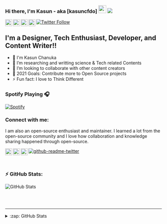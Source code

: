 ### Hi there, I'm Kasun - aka [kasuncfdo] <img src="https://media.giphy.com/media/hvRJCLFzcasrR4ia7z/giphy.gif" width="25px"> ![](https://visitor-badge.glitch.me/badge?page_id=kasuncfdo.kasuncfdo)


<a href="https://www.instagram.com/kasun_c_fdo__/">
  <img align="left" alt="Abhishek's Discord" width="22px" src="https://raw.githubusercontent.com/peterthehan/peterthehan/master/assets/discord.svg" />
</a>
<a href="https://twitter.com/kasuncfdo">
  <img align="left" alt="Abhishek Naidu | Twitter" width="22px" src="https://raw.githubusercontent.com/peterthehan/peterthehan/master/assets/twitter.svg" />
</a>
<a href="https://lk.linkedin.com/in/kcfernando">
  <img align="left" alt="Abhishek's LinkedIN" width="22px" src="https://raw.githubusercontent.com/peterthehan/peterthehan/master/assets/linkedin.svg" />
</a>
<a href="https://open.spotify.com/user/5c6aj47pk1n9c96yr85dyqkvz">
  <img align="left" alt="Abhishek's Spotify" width="22px" src="https://raw.githubusercontent.com/peterthehan/peterthehan/master/assets/spotify.svg" />
</a>

[![Twitter Follow](https://img.shields.io/twitter/follow/kasuncfdo?color=1DA1F2&logo=twitter&style=for-the-badge)](https://twitter.com/intent/follow?original_referer=https%3A%2F%2Fgithub.com%2Fkasuncfdo&screen_name=kasuncfdo)

## I'm a Designer, Tech Enthusiast, Developer, and Content Writer!!

- 🔭 I'm Kasun Chanuka
- 🌱 I’m researching and writting science & Tech related Contents
- 👯 I’m looking to collaborate with other content creators
- 🥅 2021 Goals: Contribute more to Open Source projects
- ⚡ Fun fact: I love to Think Different

### Spotify Playing 🎧

[![Spotify](https://novatorem-kasuncfdo.vercel.app/api/spotify)](https://open.spotify.com/user/5c6aj47pk1n9c96yr85dyqkvz)

### Connect with me:
<p>I am also an open-source enthusiast and maintainer. I learned a lot from the open-source community and I love how collaboration and knowledge sharing happened through open-source.</p>
<a href="https://www.instagram.com/kasun_c_fdo__/">
   <img align="left" alt="codeSTACKr.com" width="22px" src="https://github.com/gauravghongde/social-icons/blob/master/SVG/Color/Facebook.svg" />
</a>
<a href="https://www.facebook.com/kasunchanukafernando">
<img align="left" alt="codeSTACKr | Fb" width="22px" src="https://github.com/gauravghongde/social-icons/blob/master/SVG/Color/Instagram.svg" />
</a>
<a href="https://twitter.com/kasuncfdo">
<img align="left" alt="kasuncfdo | Twitter" width="22px" src="https://github.com/gauravghongde/social-icons/blob/master/SVG/Color/Twitter.svg" />
</a>

[![github-readme-twitter](https://github-readme-twitter.gazf.vercel.app/api?id=gazff)](https://github.com/gazf/github-readme-twitter)


<br />

### ⚡ GitHub Stats:
![GitHub Stats](https://github-readme-stats.vercel.app/api?username=kasuncfdo&show_icons=true&theme=gotham)


<br />
<br />

---

<details>
  
  <summary>:zap: GitHub Stats</summary>
  
[![Top Langs](https://github-readme-stats.vercel.app/api/top-langs/?username=kasuncfdo)](https://github.com/anuraghazra/github-readme-stats)  
  
 ![GitHub streak stats](https://github-readme-streak-stats.herokuapp.com/?user=kasuncfdo)   
  
 ![GitHub Stats](https://github-readme-stats.vercel.app/api?username=kasuncfdo&theme=radical) 
  
![GitHub Activity Graph](https://activity-graph.herokuapp.com/graph?username=kasuncfdo)  
  
  <p> Grow in ❤ with Technology </p>
  


</details>

